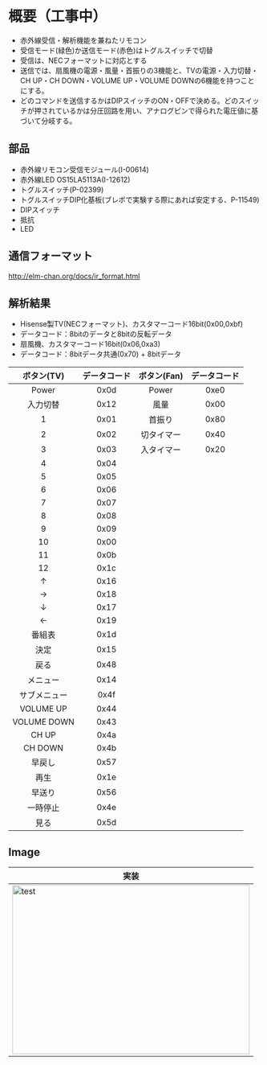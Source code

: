 # 概要（工事中）
* 赤外線受信・解析機能を兼ねたリモコン
* 受信モード(緑色)か送信モード(赤色)はトグルスイッチで切替
* 受信は、NECフォーマットに対応とする
* 送信では、扇風機の電源・風量・首振りの3機能と、TVの電源・入力切替・CH UP・CH DOWN・VOLUME UP・VOLUME DOWNの6機能を持つことにする。
* どのコマンドを送信するかはDIPスイッチのON・OFFで決める。どのスイッチが押されているかは分圧回路を用い、アナログピンで得られた電圧値に基づいて分岐する。

## 部品
* 赤外線リモコン受信モジュール(I-00614)
* 赤外線LED OS15LA5113A(I-12612)
* トグルスイッチ(P-02399)
* トグルスイッチDIP化基板(ブレボで実験する際にあれば安定する、P-11549)
* DIPスイッチ
* 抵抗
* LED

## 通信フォーマット
http://elm-chan.org/docs/ir_format.html


## 解析結果
* Hisense製TV(NECフォーマット)、カスタマーコード16bit(0x00,0xbf)
* データコード：8bitのデータと8bitの反転データ
* 扇風機、カスタマーコード16bit(0x06,0xa3)
* データコード：8bitデータ共通(0x70) + 8bitデータ  

|ボタン(TV)|データコード|ボタン(Fan)|データコード|
|:---:|:---:|:---:|:---:|
|Power|0x0d|Power|0xe0|
|入力切替|0x12|風量|0x00|
|1|0x01|首振り|0x80|
|2|0x02|切タイマー|0x40|
|3|0x03|入タイマー|0x20|
|4|0x04|
|5|0x05|
|6|0x06|
|7|0x07|
|8|0x08|
|9|0x09|
|10|0x00|
|11|0x0b|
|12|0x1c|
|↑|0x16|
|→|0x18|
|↓|0x17|
|←|0x19|
|番組表|0x1d|
|決定|0x15|
|戻る|0x48|
|メニュー|0x14|
|サブメニュー|0x4f|
|VOLUME UP|0x44|
|VOLUME DOWN|0x43|
|CH UP|0x4a|
|CH DOWN|0x4b|
|早戻し|0x57|
|再生|0x1e|
|早送り|0x56|
|一時停止|0x4e|
|見る|0x5d|


## Image
|実装|
|---|
|<img src="" alt="test" title="test" width="473" height="336">|



